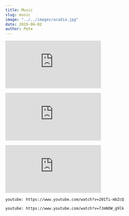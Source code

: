 ```yaml
---
title: Music
slug: music
image: "../../images/acadia.jpg"
date: 2019-06-02
author: Pete
---
```


<code><iframe id="instagram-embed-0" class="instagram-media instagram-media-rendered" src="https://www.instagram.com/p/Bx_MzpeHZo-/embed?utm_source=ig_embedembed/captioned/" scrolling="no" data-instgrm-payload-id="instagram-media-payload-0" frameborder="0"><span data-mce-type="bookmark" style="display: inline-block; width: 0px; overflow: hidden; line-height: 0;" class="mce_SELRES_start"></span><span data-mce-type="bookmark" style="display: inline-block; width: 0px; overflow: hidden; line-height: 0;" class="mce_SELRES_start"></span><span data-mce-type="bookmark" style="display: inline-block; width: 0px; overflow: hidden; line-height: 0;" class="mce_SELRES_start"></span></iframe></code>

<code><iframe id="instagram-embed-0" class="instagram-media instagram-media-rendered" src="https://www.instagram.com/p/BldJXhzg3Vz/embed?utm_source=ig_embedembed/captioned/" scrolling="no" data-instgrm-payload-id="instagram-media-payload-0" frameborder="0"><span data-mce-type="bookmark" style="display: inline-block; width: 0px; overflow: hidden; line-height: 0;" class="mce_SELRES_start"></span><span data-mce-type="bookmark" style="display: inline-block; width: 0px; overflow: hidden; line-height: 0;" class="mce_SELRES_start"></span><span data-mce-type="bookmark" style="display: inline-block; width: 0px; overflow: hidden; line-height: 0;" class="mce_SELRES_start"></span></iframe></code>

<code><iframe id="instagram-embed-0" class="instagram-media instagram-media-rendered" src="https://www.instagram.com/p/BjGvHRol6NY/embed?utm_source=ig_embedembed/captioned/" scrolling="no" data-instgrm-payload-id="instagram-media-payload-0" frameborder="0"><span data-mce-type="bookmark" style="display: inline-block; width: 0px; overflow: hidden; line-height: 0;" class="mce_SELRES_start"></span><span data-mce-type="bookmark" style="display: inline-block; width: 0px; overflow: hidden; line-height: 0;" class="mce_SELRES_start"></span><span data-mce-type="bookmark" style="display: inline-block; width: 0px; overflow: hidden; line-height: 0;" class="mce_SELRES_start"></span></iframe></code>

`youtube: https://www.youtube.com/watch?v=201Ti-mbZcQ`

`youtube: https://www.youtube.com/watch?v=7JmNOW_g9lk`
